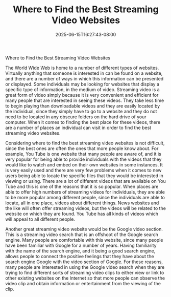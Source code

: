 ﻿---
title: "Where to Find the Best Streaming Video Websites"
date: 2025-06-15T16:27:43-08:00
description: "video streaming Tips for Web Success"
featured_image: "/images/video streaming.jpg"
tags: ["video streaming"]
---

Where to Find the Best Streaming Video Websites 

The World Wide Web is home to a number of different types of websites.  Virtually anything that someone is interested in can be found on a website, and there are a number of ways in which this information can be presented or displayed.  Some individuals may be looking for websites that display a specific type of information, in the medium of video.  Streaming video is a great form of video simply because it is very convenient and efficient for many people that are interested in seeing these videos.  They take less time to begin playing than downloadable videos and they are easily located by the individual, since they simply have to go to a website and they do not need to be located in any obscure folders on the hard drive of your computer.  When it comes to finding the best place for these videos, there are a number of places an individual can visit in order to find the best streaming video websites.

Considering where to find the best streaming video websites is not difficult, since the best ones are often the ones that more people know about.  For example, You Tube is one website that many people are aware of, and it is very popular for being able to provide individuals with the videos that they would like to watch and embed on their own websites in some instances.  It is very easily used and there are very few problems when it comes to new users being able to locate the specific files that they would be interested in viewing or using.  There are a lot of different videos that are available on You Tube and this is one of the reasons that it is so popular.  When places are able to offer high numbers of streaming videos for individuals, they are able to be more popular among different people, since the individuals are able to locate, all in one place, videos about different things.  News websites and the like will often offer streaming videos, but the videos will be related to the website on which they are found.  You Tube has all kinds of videos which will appeal to all different people.

Another great streaming video website would be the Google video section.  This is a streaming video search that is an offshoot of the Google search engine.  Many people are comfortable with this website, since many people have been familiar with Google for a number of years.  Having familiarity with the name of the search engine, and it being a good search engine, allows people to connect the positive feelings that they have about the search engine Google with the video section of Google.  For these reasons, many people are interested in using the Google video search when they are trying to find different sorts of streaming video clips to either view or link to other existing websites on the Internet so that more people can observe the video clip and obtain information or entertainment from the viewing of the clip.

